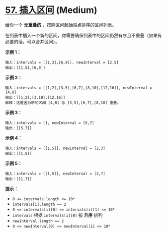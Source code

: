 # [57. 插入区间][link] (Medium)

[link]: https://leetcode.cn/problems/insert-interval/

给你一个 **无重叠的** ，按照区间起始端点排序的区间列表。

在列表中插入一个新的区间，你需要确保列表中的区间仍然有序且不重叠（如果有必要的话，可以合并区间）。

**示例 1：**

```
输入：intervals = [[1,3],[6,9]], newInterval = [2,5]
输出：[[1,5],[6,9]]

```

**示例 2：**

```
输入：intervals = [[1,2],[3,5],[6,7],[8,10],[12,16]], newInterval = [4,8]
输出：[[1,2],[3,10],[12,16]]
解释：这是因为新的区间 [4,8] 与 [3,5],[6,7],[8,10] 重叠。
```

**示例 3：**

```
输入：intervals = [], newInterval = [5,7]
输出：[[5,7]]

```

**示例 4：**

```
输入：intervals = [[1,5]], newInterval = [2,3]
输出：[[1,5]]

```

**示例 5：**

```
输入：intervals = [[1,5]], newInterval = [2,7]
输出：[[1,7]]

```

**提示：**

- `0 <= intervals.length <= 10⁴`
- `intervals[i].length == 2`
- `0 <= intervals[i][0] <= intervals[i][1] <= 10⁵`
- `intervals` 根据 `intervals[i][0]` 按 **升序** 排列
- `newInterval.length == 2`
- `0 <= newInterval[0] <= newInterval[1] <= 10⁵`
